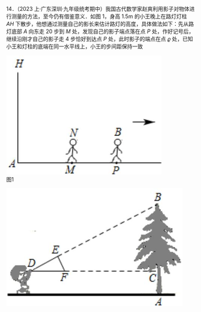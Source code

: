 14．（2023 上·广东深圳·九年级统考期中）我国古代数学家赵爽利用影子对物体进行测量的方法，至今仍有借鉴意义．如图 1，身高 $1 . 5 \mathrm { m }$ 的小王晚上在路灯灯柱 $A H$ 下散步，他想通过测量自己的影长来估计路灯的高度，具体做法如下：先从路灯底部 $A$ 向东走 20 步到 $M$ 处，发现自己的影子端点落在点 $P$ 处，作好记号后，继续沿刚才自己的影子走 4 步恰好到达点 $P$ 处，此时影子的端点在点 $\varrho$ 处，已知小王和灯柱的底端在同一水平线上，小王的步间距保持一致

![](<../../qs_image_DB/专题1-2_一文吃透相似三角形12个模型·共14类题型（解析版）/7b8fe47f5c29520aabbbacedad00b0bca37c41653d305f50cdc3b9cd4dda93bb.jpg>)  
图1

![](<../../qs_image_DB/专题1-2_一文吃透相似三角形12个模型·共14类题型（解析版）/7a31959556bf0302fa96bed2ae484bc1770d7bc4722ac4fc30a5082a708c6acb.jpg>)  
